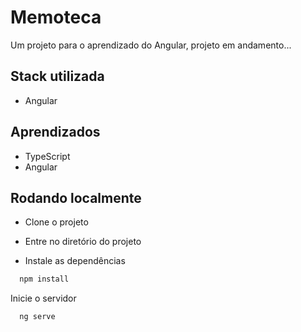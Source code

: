 # Memoteca

Um projeto para o aprendizado do Angular, projeto em andamento...

## Stack utilizada

- Angular

## Aprendizados

- TypeScript
- Angular

## Rodando localmente

- Clone o projeto

- Entre no diretório do projeto

- Instale as dependências

```bash
  npm install
```

Inicie o servidor

```bash
  ng serve
```
